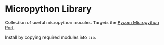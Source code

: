 # Micropython Library

Collection of useful micropython modules. Targets the [Pycom Micropython Port](https://github.com/pycom/pycom-micropython-sigfox).

Install by copying required modules into `lib`.

